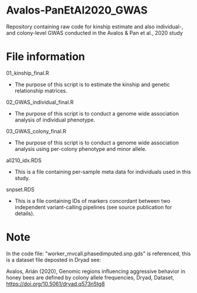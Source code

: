 # Avalos-PanEtAl2020_GWAS
Repository containing raw code for kinship estimate and also individual-, and colony-level GWAS conducted in the Avalos &amp; Pan et al., 2020 study

# File information
01_kinship_final.R         
- The purpose of this script is to estimate the kinship and genetic relationship matrices.

02_GWAS_individual_final.R 
- The purpose of this script is to conduct a genome wide association analysis of individual phenotype.

03_GWAS_colony_final.R     
- The purpose of this script is to conduct a genome wide association analysis using per-colony phenotype and minor allele.

all210_idx.RDS             
- This is a file containing per-sample meta data for individuals used in this study.

snpset.RDS                 
- This is a file containing IDs of markers concordant between two independent variant-calling pipelines (see source publication for details).

# Note
In the code file: "worker_mvcall.phasedimputed.snp.gds" is referenced, this is a dataset file deposted in Dryad see:

Avalos, Arián (2020), Genomic regions influencing aggressive behavior in honey bees are defined by colony allele frequencies, Dryad, Dataset, https://doi.org/10.5061/dryad.q573n5tg8
